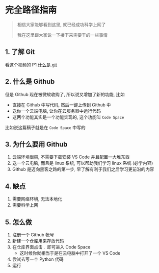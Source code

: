 # 完全路径指南

> 相信大家能够看到这里, 就已经成功科学上网了
>
> 我在这里跟大家说一下接下来需要干的一些事情

## 1. 了解 Git

看这个视频的 P1 [什么是 git](https://www.bilibili.com/video/BV1TD4y147V6/?spm_id_from=333.337.search-card.all.click&vd_source=3c1e53cae9bef4055b3b5ef9a34c8445)

## 2. 什么是 Github

但是 Github 现在被微软收购了, 所以说又增加了新的功能, 比如

- 直接在 Github 中写代码, 然后一键上传到 Github 中
- 送你一个云端电脑, 让你在云服务器中运行代码
- 这两个功能其实是一个功能实现的, 这个功能叫 `Code Space`

比如说这篇稿子就是在 `Code Space` 中写的

## 3. 为什么要用 Github

1. 云端环境很爽, 不需要下载安装 VS Code 并且配置一大堆东西
2. 送一个云电脑, 而且是 linux 系统, 可以帮助我们学习 linux 系统 (必学内容)
3. Github 是迈向黑客之路的第一步, 早了解有利于我们之后学习更前沿的内容

## 4. 缺点

1. 需要网络环境, 无法本地化
2. 需要科学上网

## 5. 怎么做

1. 注册一个 Github 帐号
2. 新建一个仓库用来存放代码
3. 在仓库界面点击 `.` 即可进入 Code Space
    - 这时候你就相当于是在云电脑中打开了一个 VS Code
4. 尝试去写一个 Python 代码
5. 运行
